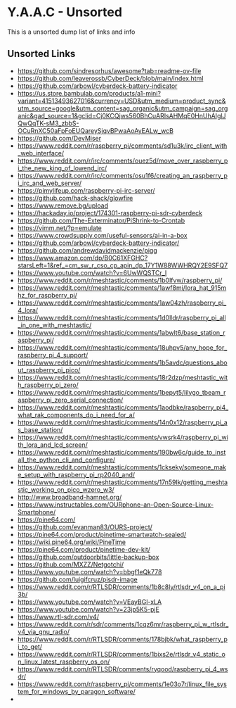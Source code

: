 <!-- ======================================== unsorted.md Start ======================================== -->


<!-- ------------------------------ Intro Start ------------------------------ -->

# Y.A.A.C - Unsorted

This is a unsorted dump list of links and info

<!-- ------------------------------ Intro End ------------------------------ -->


<!-- ------------------------------ Unsorted Links Start ------------------------------ -->

## Unsorted Links

- https://github.com/sindresorhus/awesome?tab=readme-ov-file
- https://github.com/leaverossb/CyberDeck/blob/main/index.html
- https://github.com/arbowl/cyberdeck-battery-indicator
- https://us.store.bambulab.com/products/a1-mini?variant=41513493627016&currency=USD&utm_medium=product_sync&utm_source=google&utm_content=sag_organic&utm_campaign=sag_organic&gad_source=1&gclid=Cj0KCQjws560BhCuARIsAHMqE0HnUhAIglJQwQqTK-sM3_zbbS-OCuRnXC50aFpFoEUQareySjqvBPwaAoAyEALw_wcB
- https://github.com/DevMiser
- https://www.reddit.com/r/raspberry_pi/comments/sd1u3k/irc_client_with_web_interface/
- https://www.reddit.com/r/irc/comments/ouez5d/move_over_raspberry_pi_the_new_king_of_lowend_irc/
- https://www.reddit.com/r/irc/comments/osu1f6/creating_an_raspberry_pi_irc_and_web_server/
- https://pimylifeup.com/raspberry-pi-irc-server/
- https://github.com/hack-shack/glowfire
- https://www.remove.bg/upload
- https://hackaday.io/project/174301-raspberry-pi-sdr-cyberdeck
- https://github.com/The-Exterminator/PiShrink-to-Crontab
- https://vimm.net/?p=emulate
- https://www.crowdsupply.com/useful-sensors/ai-in-a-box
- https://github.com/arbowl/cyberdeck-battery-indicator/
- https://github.com/andrewdavidmackenzie/pigg
- https://www.amazon.com/dp/B0C61XFGHC?starsLeft=1&ref_=cm_sw_r_cso_cp_apin_dp_17Y1W88WWHRQY2E9SFQ7
- https://www.youtube.com/watch?v=6UwWQSTCr_I
- https://www.reddit.com/r/meshtastic/comments/1b0lfvw/raspberry_pi/
- https://www.reddit.com/r/meshtastic/comments/1awf8mi/lora_hat_915mhz_for_raspberry_pi/
- https://www.reddit.com/r/meshtastic/comments/1aw04zh/raspberry_pi_4_lora/
- https://www.reddit.com/r/meshtastic/comments/1d0lldr/raspberry_pi_all_in_one_with_meshtastic/
- https://www.reddit.com/r/meshtastic/comments/1abwlt6/base_station_raspberry_pi/
- https://www.reddit.com/r/meshtastic/comments/18uhpv5/any_hope_for_raspberry_pi_4_support/
- https://www.reddit.com/r/meshtastic/comments/1b5avdc/questions_about_raspberry_pi_pico/
- https://www.reddit.com/r/meshtastic/comments/18r2dzp/meshtastic_with_raspberry_pi_zero/
- https://www.reddit.com/r/meshtastic/comments/1bepyt5/lilygo_tbeam_raspberry_pi_zero_serial_connection/
- https://www.reddit.com/r/meshtastic/comments/1aodbke/raspberry_pi4_what_rak_components_do_i_need_for_a/
- https://www.reddit.com/r/meshtastic/comments/14n0x12/raspberry_pi_as_base_station/
- https://www.reddit.com/r/meshtastic/comments/vwsrk4/raspberry_pi_with_lora_and_lcd_screen/
- https://www.reddit.com/r/meshtastic/comments/190bw6c/guide_to_install_the_python_cli_and_configure/
- https://www.reddit.com/r/meshtastic/comments/1ckseky/someone_make_setup_with_raspberry_pi_rp2040_and/
- https://www.reddit.com/r/meshtastic/comments/17n59lk/getting_meshtastic_working_on_pico_wzero_w3/
- http://www.broadband-hamnet.org/
- https://www.instructables.com/OURphone-an-Open-Source-Linux-Smartphone/
- https://pine64.com/
- https://github.com/evanman83/OURS-project/
- https://pine64.com/product/pinetime-smartwatch-sealed/
- https://wiki.pine64.org/wiki/PineTime
- https://pine64.com/product/pinetime-dev-kit/
- https://github.com/outdoorbits/little-backup-box
- https://github.com/MXZZ/Netgotchi/
- https://www.youtube.com/watch?v=bbgf1eQk778
- https://github.com/luigifcruz/pisdr-image
- https://www.reddit.com/r/RTLSDR/comments/1b8c8ly/rtlsdr_v4_on_a_pi3b/
- https://www.youtube.com/watch?v=VEayBGl-xLA
- https://www.youtube.com/watch?v=23jp5K5-pjE
- https://www.rtl-sdr.com/v4/
- https://www.reddit.com/r/sdr/comments/1cqz6mr/raspberry_pi_w_rtlsdr_v4_via_gnu_radio/
- https://www.reddit.com/r/RTLSDR/comments/178bjbk/what_raspberry_pi_to_get/
- https://www.reddit.com/r/RTLSDR/comments/1bixs2e/rtlsdr_v4_static_on_linux_latest_raspberry_os_on/
- https://www.reddit.com/r/RTLSDR/comments/ryqood/raspberry_pi_4_wsdr/
- https://www.reddit.com/r/raspberry_pi/comments/1e03o7r/linux_file_system_for_windows_by_paragon_software/
- 

<!-- ------------------------------ Unsorted Links End ------------------------------ -->


<!-- ------------------------------ Outro Start ------------------------------ -->

<!-- ------------------------------ Outro End ------------------------------ -->


<!-- ======================================== unsorted.md end ======================================== -->
